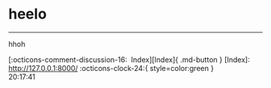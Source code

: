 <!---ID: note-22072023-201740--->
# __heelo__
----
hhoh

[:octicons-comment-discussion-16:&nbsp; Index][Index]{ .md-button }
[Index]: http://127.0.0.1:8000/
:octicons-clock-24:{ style=color:green }  
20:17:41  
<!--- ID: [heelo](note-13072023-232422.md) --->
<!--- IDW: (/home/wz/wz-notes/docs/week-29072023.md)(note-22072023-201740.md) --->
